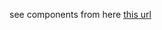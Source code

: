 see components from here [this url](https://github.com/zarrinebrahimi22/component/deployments/github-pages)

